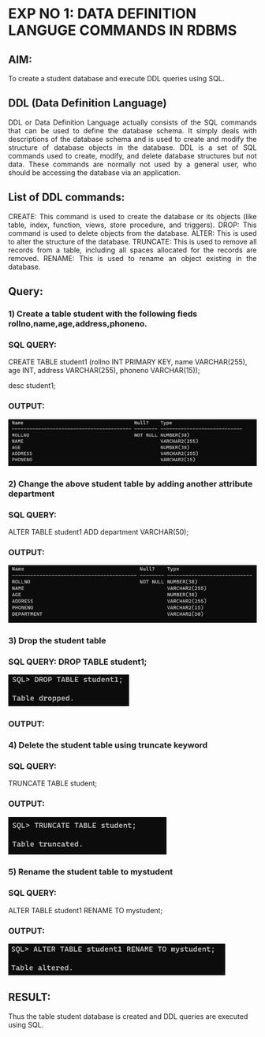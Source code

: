 # EXP NO 1: DATA DEFINITION LANGUGE COMMANDS IN RDBMS

## AIM:
To create a student database and execute DDL queries using SQL.


## DDL (Data Definition Language)
<div align="justify">
DDL or Data Definition Language actually consists of the SQL commands that can be used to define the database schema. It simply deals with descriptions of the database schema and is used to create and modify the structure of database objects in the database. DDL is a set of SQL commands used to create, modify, and delete database structures but not data. These commands are normally not used by a general user, who should be accessing the database via an application.
</div>
 
## List of DDL commands: 
<div align="justify">
CREATE: This command is used to create the database or its objects (like table, index, function, views, store procedure, and triggers).
DROP: This command is used to delete objects from the database.
ALTER: This is used to alter the structure of the database.
TRUNCATE: This is used to remove all records from a table, including all spaces allocated for the records are removed.
RENAME: This is used to rename an object existing in the database.
</div>

## Query:
### 1) Create a table student with the following fieds rollno,name,age,address,phoneno.

### SQL QUERY: 
 CREATE TABLE student1 (rollno INT PRIMARY KEY, name VARCHAR(255), age INT, address VARCHAR(255), phoneno VARCHAR(15));
 
 desc student1;

### OUTPUT:
![out](d1.png)

### 2) Change the above student table by adding another attribute department

### SQL QUERY: 
 ALTER TABLE student1 ADD department VARCHAR(50);
 
### OUTPUT:
 ![out](d2.png)

### 3) Drop the student table
 
### SQL QUERY:  DROP TABLE student1;
 ![out](d3.png)

### OUTPUT:


### 4) Delete the student table using truncate keyword

### SQL QUERY: 
TRUNCATE TABLE student;

### OUTPUT:
![out](d4.png)


### 5) Rename the student table to mystudent

### SQL QUERY: 
ALTER TABLE student1 RENAME TO mystudent;

### OUTPUT:
![out](d5.png)

## RESULT:
  Thus the table student database is created and DDL queries are executed using SQL.
